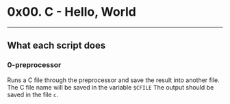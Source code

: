 # 0x00. C - Hello, World
---
## What each script does
### 0-preprocessor
Runs a C file through the preprocessor and save the result into another file.
\
The C file name will be saved in the variable `$CFILE`
The output should be saved in the file `c`.
